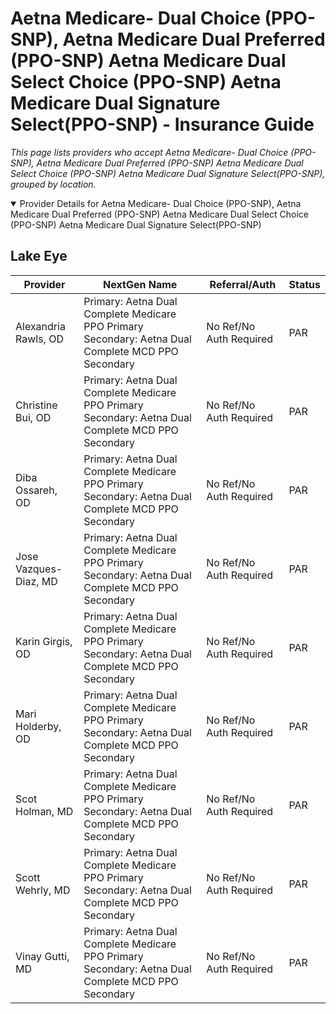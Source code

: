 # Aetna Medicare- Dual Choice (PPO-SNP), Aetna Medicare Dual Preferred (PPO-SNP) Aetna Medicare Dual Select Choice (PPO-SNP) Aetna Medicare Dual Signature Select(PPO-SNP) - Insurance Guide

*This page lists providers who accept Aetna Medicare- Dual Choice (PPO-SNP), Aetna Medicare Dual Preferred (PPO-SNP) Aetna Medicare Dual Select Choice (PPO-SNP) Aetna Medicare Dual Signature Select(PPO-SNP), grouped by location.*

<details open><summary>Provider Details for Aetna Medicare- Dual Choice (PPO-SNP), Aetna Medicare Dual Preferred (PPO-SNP) Aetna Medicare Dual Select Choice (PPO-SNP) Aetna Medicare Dual Signature Select(PPO-SNP)</summary>

## Lake Eye 

| Provider | NextGen Name | Referral/Auth | Status |
|----------|-------------|--------------|--------|
| Alexandria Rawls, OD | Primary: Aetna Dual Complete Medicare PPO Primary                                                   Secondary: Aetna Dual Complete MCD PPO Secondary | No Ref/No Auth Required | PAR |
| Christine Bui, OD | Primary: Aetna Dual Complete Medicare PPO Primary                                                   Secondary: Aetna Dual Complete MCD PPO Secondary | No Ref/No Auth Required | PAR |
| Diba Ossareh, OD | Primary: Aetna Dual Complete Medicare PPO Primary                                                   Secondary: Aetna Dual Complete MCD PPO Secondary | No Ref/No Auth Required | PAR |
| Jose Vazques-Diaz, MD | Primary: Aetna Dual Complete Medicare PPO Primary                                                   Secondary: Aetna Dual Complete MCD PPO Secondary | No Ref/No Auth Required | PAR |
| Karin Girgis, OD | Primary: Aetna Dual Complete Medicare PPO Primary                                                   Secondary: Aetna Dual Complete MCD PPO Secondary | No Ref/No Auth Required | PAR |
| Mari Holderby, OD | Primary: Aetna Dual Complete Medicare PPO Primary                                                   Secondary: Aetna Dual Complete MCD PPO Secondary | No Ref/No Auth Required | PAR |
| Scot Holman, MD | Primary: Aetna Dual Complete Medicare PPO Primary                                                   Secondary: Aetna Dual Complete MCD PPO Secondary | No Ref/No Auth Required | PAR |
| Scott Wehrly, MD | Primary: Aetna Dual Complete Medicare PPO Primary                                                   Secondary: Aetna Dual Complete MCD PPO Secondary | No Ref/No Auth Required | PAR |
| Vinay Gutti, MD | Primary: Aetna Dual Complete Medicare PPO Primary                                                   Secondary: Aetna Dual Complete MCD PPO Secondary | No Ref/No Auth Required | PAR |

</details>


